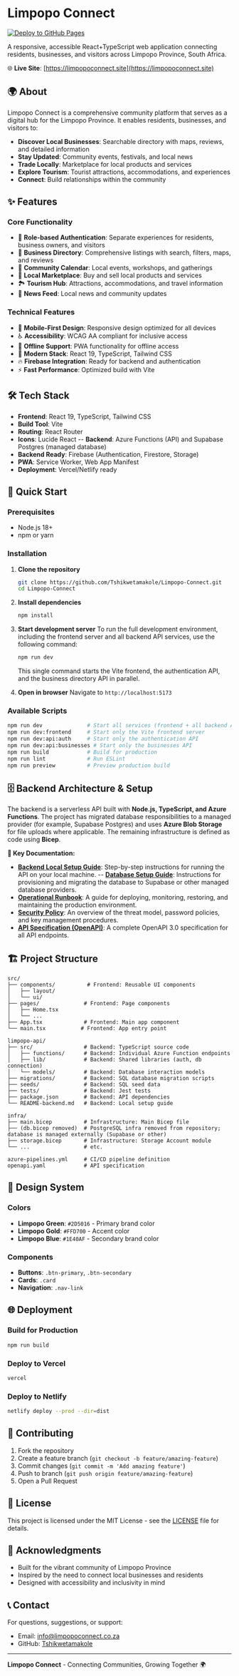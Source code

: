
# Limpopo Connect

[![Deploy to GitHub Pages](https://github.com/Tshikwetamakole/Limpopo-Connect/actions/workflows/deploy-pages.yml/badge.svg)](https://github.com/Tshikwetamakole/Limpopo-Connect/actions/workflows/deploy-pages.yml)

A responsive, accessible React+TypeScript web application connecting residents, businesses, and visitors across Limpopo Province, South Africa.

🌐 **Live Site**: [https://limpopoconnect.site](https://limpopoconnect.site)

## 🌍 About

Limpopo Connect is a comprehensive community platform that serves as a digital hub for the Limpopo Province. It enables residents, businesses, and visitors to:


- **Discover Local Businesses**: Searchable directory with maps, reviews, and detailed information
- **Stay Updated**: Community events, festivals, and local news
- **Trade Locally**: Marketplace for local products and services
- **Explore Tourism**: Tourist attractions, accommodations, and experiences
- **Connect**: Build relationships within the community

## ✨ Features

### Core Functionality
- 🔐 **Role-based Authentication**: Separate experiences for residents, business owners, and visitors
- 🏢 **Business Directory**: Comprehensive listings with search, filters, maps, and reviews
- 📅 **Community Calendar**: Local events, workshops, and gatherings
- 🛒 **Local Marketplace**: Buy and sell local products and services
- 🏞️ **Tourism Hub**: Attractions, accommodations, and travel information
- 📰 **News Feed**: Local news and community updates

### Technical Features
- 📱 **Mobile-First Design**: Responsive design optimized for all devices
- ♿ **Accessibility**: WCAG AA compliant for inclusive access
- 🔌 **Offline Support**: PWA functionality for offline access
- 🚀 **Modern Stack**: React 19, TypeScript, Tailwind CSS
- 🔥 **Firebase Integration**: Ready for backend and authentication
- ⚡ **Fast Performance**: Optimized build with Vite

## 🛠️ Tech Stack

- **Frontend**: React 19, TypeScript, Tailwind CSS
- **Build Tool**: Vite
- **Routing**: React Router
- **Icons**: Lucide React
-- **Backend**: Azure Functions (API) and Supabase Postgres (managed database)
- **Backend Ready**: Firebase (Authentication, Firestore, Storage)
- **PWA**: Service Worker, Web App Manifest
- **Deployment**: Vercel/Netlify ready

## 🚀 Quick Start

### Prerequisites
- Node.js 18+ 
- npm or yarn

### Installation

1. **Clone the repository**
   ```bash
   git clone https://github.com/Tshikwetamakole/Limpopo-Connect.git
   cd Limpopo-Connect
   ```

2. **Install dependencies**
   ```bash
   npm install
   ```

3. **Start development server**
   To run the full development environment, including the frontend server and all backend API services, use the following command:
   ```bash
   npm run dev
   ```
   This single command starts the Vite frontend, the authentication API, and the business directory API in parallel.

4. **Open in browser**
   Navigate to `http://localhost:5173`

### Available Scripts

```bash
npm run dev              # Start all services (frontend + all backend APIs)
npm run dev:frontend     # Start only the Vite frontend server
npm run dev:api:auth     # Start only the authentication API
npm run dev:api:businesses # Start only the businesses API
npm run build            # Build for production
npm run lint             # Run ESLint
npm run preview          # Preview production build
```

## 🗄️ Backend Architecture & Setup

The backend is a serverless API built with **Node.js, TypeScript, and Azure Functions**. The project has migrated database responsibilities to a managed provider (for example, Supabase Postgres) and uses **Azure Blob Storage** for file uploads where applicable. The remaining infrastructure is defined as code using **Bicep**.

**📖 Key Documentation:**

-   **[Backend Local Setup Guide](./limpopo-api/README-backend.md)**: Step-by-step instructions for running the API on your local machine.
--   **[Database Setup Guide](./SUPABASE_SETUP.md)**: Instructions for provisioning and migrating the database to Supabase or other managed database providers.
-   **[Operational Runbook](./OPERATIONAL.md)**: A guide for deploying, monitoring, restoring, and maintaining the production environment.
-   **[Security Policy](./SECURITY.md)**: An overview of the threat model, password policies, and key management procedures.
-   **[API Specification (OpenAPI)](./openapi.yaml)**: A complete OpenAPI 3.0 specification for all API endpoints.

## 🏗️ Project Structure

```
src/
├── components/          # Frontend: Reusable UI components
│   ├── layout/
│   └── ui/
├── pages/              # Frontend: Page components
│   ├── Home.tsx
│   └── ...
├── App.tsx             # Frontend: Main app component
└── main.tsx           # Frontend: App entry point

limpopo-api/
├── src/                # Backend: TypeScript source code
│   ├── functions/      # Backend: Individual Azure Function endpoints
│   ├── lib/            # Backend: Shared libraries (auth, db connection)
│   └── models/         # Backend: Database interaction models
├── migrations/         # Backend: SQL database migration scripts
├── seeds/              # Backend: SQL seed data
├── tests/              # Backend: Jest tests
├── package.json        # Backend: API dependencies
└── README-backend.md   # Backend: Local setup guide

infra/
├── main.bicep          # Infrastructure: Main Bicep file
├── (db.bicep removed)  # PostgreSQL infra removed from repository; database is managed externally (Supabase or other)
├── storage.bicep       # Infrastructure: Storage Account module
└── ...                 # etc.

azure-pipelines.yml     # CI/CD pipeline definition
openapi.yaml            # API specification
```

## 🎨 Design System

### Colors
- **Limpopo Green**: `#2D5016` - Primary brand color
- **Limpopo Gold**: `#FFD700` - Accent color
- **Limpopo Blue**: `#1E40AF` - Secondary brand color

### Components
- **Buttons**: `.btn-primary`, `.btn-secondary`
- **Cards**: `.card`
- **Navigation**: `.nav-link`

## 🌐 Deployment

### Build for Production
```bash
npm run build
```

### Deploy to Vercel
```bash
vercel
```

### Deploy to Netlify
```bash
netlify deploy --prod --dir=dist
```

## 🤝 Contributing

1. Fork the repository
2. Create a feature branch (`git checkout -b feature/amazing-feature`)
3. Commit changes (`git commit -m 'Add amazing feature'`)
4. Push to branch (`git push origin feature/amazing-feature`)
5. Open a Pull Request

## 📄 License

This project is licensed under the MIT License - see the [LICENSE](LICENSE) file for details.

## 🙏 Acknowledgments

- Built for the vibrant community of Limpopo Province
- Inspired by the need to connect local businesses and residents
- Designed with accessibility and inclusivity in mind

## 📞 Contact

For questions, suggestions, or support:
- Email: info@limpopoconnect.co.za
- GitHub: [Tshikwetamakole](https://github.com/Tshikwetamakole)

---

**Limpopo Connect** - Connecting Communities, Growing Together 🌍
